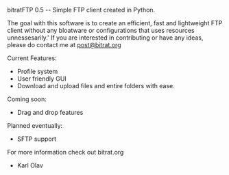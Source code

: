 bitratFTP 0.5 -- Simple FTP client created in Python. 

The goal with this software is to create an efficient, fast and lightweight FTP client without any bloatware or configurations that uses resources unnessesarily.'
If you are interested in contributing or have any ideas, please do contact me at post@bitrat.org

Current Features: 
- Profile system
- User friendly GUI 
- Download and upload files and entire folders with ease. 

Coming soon:
- Drag and drop features

Planned eventually:
- SFTP support


For more information check out bitrat.org 

- Karl Olav
